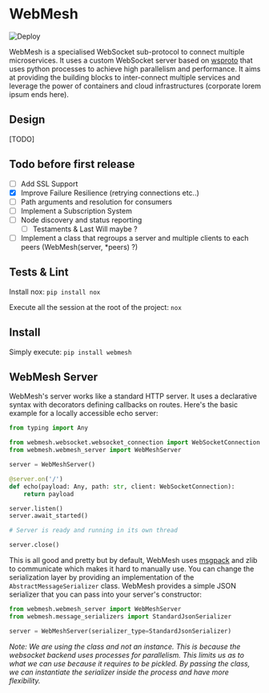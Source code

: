 # WebMesh
![Deploy](https://github.com/binarskugga/webmesh/actions/workflows/python-publish.yml/badge.svg)

WebMesh is a specialised WebSocket sub-protocol to connect multiple microservices. It uses a custom WebSocket server based on [wsproto](https://github.com/python-hyper/wsproto) that uses python processes to achieve high parallelism and performance. It aims at providing the building blocks to inter-connect multiple services and leverage the power of containers and cloud infrastructures (corporate lorem ipsum ends here).

## Design

[TODO]

## Todo before first release
- [ ] Add SSL Support
- [X] Improve Failure Resilience (retrying connections etc..)
- [ ] Path arguments and resolution for consumers
- [ ] Implement a Subscription System
- [ ] Node discovery and status reporting
  - [ ] Testaments & Last Will maybe ?
- [ ] Implement a class that regroups a server and multiple clients to each peers (WebMesh(server, *peers) ?)

## Tests & Lint
Install nox: `pip install nox`

Execute all the session at the root of the project: `nox`

## Install

Simply execute: `pip install webmesh`


## WebMesh Server
WebMesh's server works like a standard HTTP server. It uses a declarative syntax with decorators defining callbacks on routes. Here's the basic example for a locally accessible echo server:

```python
from typing import Any

from webmesh.websocket.websocket_connection import WebSocketConnection
from webmesh.webmesh_server import WebMeshServer

server = WebMeshServer()

@server.on('/')
def echo(payload: Any, path: str, client: WebSocketConnection):
    return payload

server.listen()
server.await_started()

# Server is ready and running in its own thread

server.close()
```

This is all good and pretty but by default, WebMesh uses [msgpack](https://github.com/msgpack/msgpack-python) and zlib to communicate which makes it hard to manually use. You can change the serialization layer by providing an implementation of the `AbstractMessageSerializer` class. WebMesh provides a simple JSON serializer that you can pass into your server's constructor:

```python
from webmesh.webmesh_server import WebMeshServer
from webmesh.message_serializers import StandardJsonSerializer

server = WebMeshServer(serializer_type=StandardJsonSerializer)
```

*Note: We are using the class and not an instance. This is because the websocket backend uses processes for parallelism. This limits us as to what we can use because it requires to be pickled. By passing the class, we can instantiate the serializer inside the process and have more flexibility.*

